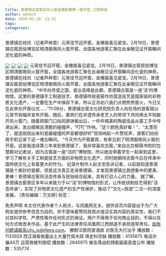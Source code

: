 ```yaml
---
title: 景德镇古窑景区风火窑金猪新春第一窑开窑_江西频道
author: wetech
date: 2019-02-20- 21:31
tags: 
categories: 
---
```

景德镇在线讯（记者芦梓君）元宵佳节迎开窑，金猪报喜见瓷宝。2月19日，景德镇古窑民俗博览区明清御用风火窑开窑，全国各地游客汇聚在此亲眼见证开窑瞬间泥化瓷的神奇。
<!-- more -->
                
<img align="center" border="0" src="http://p0.ifengimg.com/fck/2019_08/7879a5ff7a3a6e5_w750_h500.jpg" />
                
<img align="center" border="0" src="http://p0.ifengimg.com/fck/2019_08/181c7ca7dd3dbe0_w750_h500.jpg" />
            
<img align="center" border="0" src="http://p0.ifengimg.com/fck/2019_08/4a3873d4baa1f84_w750_h500.jpg" />
<img align="center" border="0" src="http://p2.ifengimg.com/a/2016/0810/204c433878d5cf9size1_w16_h16.png" />
元宵佳节迎开窑，金猪报喜见瓷宝。2月19日，景德镇古窑民俗博览区明清御用风火窑开窑，全国各地游客汇聚在此亲眼见证开窑瞬间泥化瓷的神奇。
景德镇在线讯（记者芦梓君）元宵佳节迎开窑，金猪报喜见瓷宝。2月19日，景德镇古窑民俗博览区明清御用风火窑开窑，全国各地游客汇聚在此亲眼见证开窑瞬间泥化瓷的神奇。
“中华向号瓷之国，瓷业高峰是此都。景德镇古窑是一座‘活’的博物馆，这里的景德镇手工制瓷技艺、景德镇传统瓷窑作坊营造技艺是国家级的非物质文化遗产，一定要在生产中保存下来，所以正月初八我们点燃熊熊窑火，今日又在此举办开窑仪式……”11:08分，景德镇古窑文化研究院负责人向在场的游客致以元宵节祝福并宣布开窑。随后，嘉宾们在非遗传承老艺人的带领下共同用太平钩敲开风火窑门，随着把窑门口挡风匣钵搬出后，一件件精美的陶瓷佳品从窑工手中传递出来，发出细微且清脆的碰撞声，“叮叮”作响。“这个颜色真好看！”、“太漂亮了，就连刚烧出来的瓷器碰撞的声音都很好听”现场响起一片赞叹声，游客们纷纷用手机记录下这一难忘瞬间。
“今天作为开窑嘉宾，有幸见到了明清御用风火窑的开窑。这是我连续第三年来到景德镇了，我非常喜欢古窑。”来自北京柳荫书院的包慧群对记者说，因为古窑是一座“活的”博物馆，所以她会带着学生一起来到这里，学习了解有关手工制瓷技艺方面的非物质文化遗产，同时她期待古窑今后在传承中国传统文化上有着更大的作为。
纪录片制作人赵文忠告诉记者，以前就知道景德镇是个美妙的瓷都，但是这次真正走进景德镇，才发现景德镇比我想象中的更美、更棒！景德镇古窑将活态传承与民俗结合起来，具有打动人心的力量。
据了解，景德镇古窑景区多年以来致力于以“活”的博物馆的形式，让传统烧制技艺得到“活态传承”，实现了非物质文化遗产的生产性保护，推动了“文化+旅游”二合一的深度发展。
[责任编辑：万文婷]
标签：
 
             
免责声明
本文仅代表作者个人观点，与凤凰网无关。提供该页内容是出于为广大网友提供参考信息为目的，并不意味着赞同其观点或证实其内容的真实性，我们不对其科学性、严肃性等作任何形式的保证。用户不得用于任何商业目的，不得以任何方式修改本作品，基于此产生的法律责任凤凰网江西频道不承担连带责任。如有问题请联系city_jx@ifeng.com。
滕醉汉医院耍酒疯 对医生大打出手
播放数：1133929
西汉海昏侯墓出土大量竹简木牍 填史料空缺
播放数：4135875
电话诈骗44万 运营商被判赔偿
播放数：2845975
被击落战机残骸画面首度公布
播放数：535774
